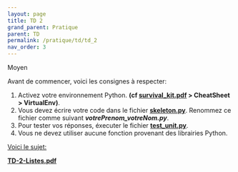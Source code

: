 ```yaml
---
layout: page
title: TD 2
grand_parent: Pratique
parent: TD
permalink: /pratique/td/td_2
nav_order: 3
---
```


<link rel="stylesheet" href="/css/placement-label.css">
<p class="label label-yellow">Moyen</p>

Avant de commencer, voici les consignes à respecter:


1. Activez votre environnement Python. <b>(cf <a href="/docs/survival_kit.pdf" target="_blank"> survival_kit.pdf</a> > CheatSheet > VirtualEnv)</b>.
2. Vous devez écrire votre code dans le fichier <a href="/docs/td_2/skeleton.py"> <b>skeleton.py</b></a>. Renommez ce fichier comme suivant <b>  <i>votrePrenom_votreNom.py</i></b>.
3. Pour tester vos réponses, éxecuter le fichier <a href="/docs/td_2/test_unit.py"> <b>test_unit.py</b></a>.
4. Vous ne devez utiliser aucune fonction provenant des librairies Python.

<u>Voici le sujet: </u>

<a href="/docs/td_2/TD-2-Listes.pdf" target="_blank"> <b>TD-2-Listes.pdf</b></a>